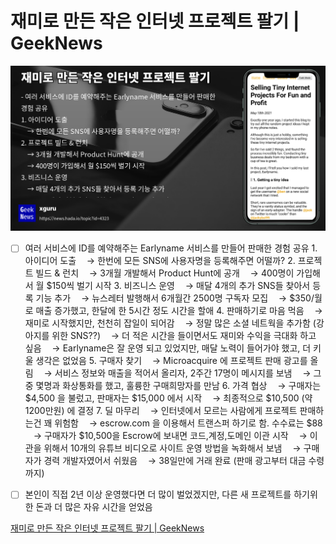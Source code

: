 # 재미로 만든 작은 인터넷 프로젝트 팔기 | GeekNews

![](Assets/4323.jpeg)
- [ ] 여러 서비스에 ID를 예약해주는 Earlyname 서비스를 만들어 판매한 경험 공유 1. 아이디어 도출 ㅤ→ 한번에 모든 SNS에 사용자명을 등록해주면 어떨까? 2. 프로젝트 빌드 & 런치 ㅤ→ 3개월 개발해서 Product Hunt에 공개 ㅤ→ 400명이 가입해서 월 $150씩 벌기 시작 3. 비즈니스 운영 ㅤ→ 매달 4개의 추가 SNS들 찾아서 등록 기능 추가 ㅤ→ 뉴스레터 발행해서 6개월간 2500명 구독자 모집 ㅤ→ $350/월 로 매출 증가했고, 한달에 한 5시간 정도 시간을 할애 4. 판매하기로 마음 먹음 ㅤ→ 재미로 시작했지만, 천천히 잡일이 되어감 ㅤ→ 정말 많은 소셜 네트웍을 추가함 (강아지를 위한 SNS??) ㅤ→ 더 적은 시간을 들이면서도 재미와 수익을 극대화 하고 싶음 ㅤ→ Earlyname은 잘 운영 되고 있었지만, 매달 노력이 들어가야 했고, 더 키울 생각은 없었음 5. 구매자 찾기 ㅤ→ Microacquire 에 프로젝트 판매 광고를 올림 ㅤ→ 서비스 정보와 매출을 적어서 올리자, 2주간 17명이 메시지를 보냄 ㅤ→ 그중 몇명과 화상통화를 했고, 훌륭한 구매희망자를 만남 6. 가격 협상 ㅤ→ 구매자는 $4,500 을 불렀고, 판매자는 $15,000 에서 시작 ㅤ→ 최종적으로 $10,500 (약 1200만원) 에 결정 7. 딜 마무리 ㅤ→ 인터넷에서 모르는 사람에게 프로젝트 판매하는건 꽤 위험함 ㅤ→ escrow.com 을 이용해서 트랜스퍼 하기로 함. 수수료는 $88 ㅤ→ 구매자가 $10,500을 Escrow에 보내면 코드,계정,도메인 이관 시작 ㅤ→ 이관을 위해서 10개의 유튜브 비디오로 사이트 운영 방법을 녹화해서 보냄 ㅤ→ 구매자가 경력 개발자였어서 쉬웠음 ㅤ→ 38일만에 거래 완료 (판매 광고부터 대금 수령까지)

- [ ] 본인이 직접 2년 이상 운영했다면 더 많이 벌었겠지만, 다른 새 프로젝트를 하기위한 돈과 더 많은 자유 시간을 얻었음

[재미로 만든 작은 인터넷 프로젝트 팔기 | GeekNews](https://news.hada.io/topic?id=4323)
